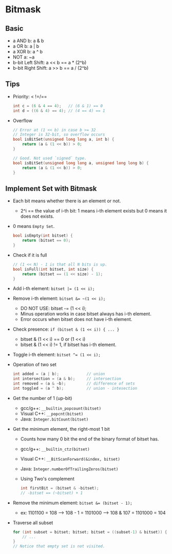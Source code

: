 # Bitmask

## Basic

- a AND b: a & b
- a OR b: a | b
- a XOR b: a ^ b
- NOT a: ~a
- b-bit Left Shift: a << b  == a * (2^b)
- b-bit Right Shift: a >> b == a / (2^b)

## Tips

- Priority: < !=/==

	``` c++
	int c = (6 & 4 == 4);	// (6 & 1) == 0
	int d = ((6 & 4) == 4);	// (4 == 4) == 1
	```

- Overflow

	``` c++
	// Error at (1 << b) in case b >= 32
	// Integer is 32-bit, so overflow occurs
	bool isBitSet(unsigned long long a, int b) {
		return (a & (1 << b)) > 0;
	}
	
	// Good. Not used `signed` type.
	bool isBitSet(unsigned long long a, unsigned long long b) {
		return (a & (1 << b)) > 0;
	}
	```

## Implement Set with Bitmask

- Each bit means whether there is an element or not.
	- 2^i == the value of i-th bit: 1 means i-th element exists but 0 means it does not exists.

- 0 means `Empty Set`.

	``` c++
	bool isEmpty(int bitset) {
		return (bitset == 0);
	}
	```

- Check if it is full

	``` c++
	// (1 << N) - 1 is that all N bits is up.
	bool isFull(int bitset, int size) {
		return (bitset == (1 << size) - 1);
	}
	```

- Add i-th element: `bitset |= (1 << i);`
- Remove i-th element: `bitset &= ~(1 << i);`
	- DO NOT USE: bitset -= (1 << i);
	- Minus operation works in case bitset always has i-th element.
	- Error occurs when bitset does not have i-th element.
- Check presence: `if (bitset & (1 << i)) { ... }`
	- bitset & (1 << i) == 0 or (1 << i)
	- bitset & (1 << i) != 1, if bitset has i-th element.
- Toggle i-th element: `bitset ^= (1 << i);`
- Operation of two set

	``` c++
	int added = (a | b);			// union
	int intersection = (a & b);		// intersection
	int removed = (a & ~b);			// difference of sets
	int toggled = (a ^ b);			// union - intesection
	```

- Get the number of 1 (up-bit)
	- gcc/g++: `__builtin_popcount(bitset)`
	- Visual C++: `__popcnt(bitset)`
	- Java: `Integer.bitCount(bitset)`

- Get the minimum element, the right-most 1 bit
	- Counts how many 0 bit the end of the binary format of bitset has.
	- gcc/g++: `__builtin_ctz(bitset)`
	- Visual C++: `__BitScanForward(&index, bitset)`
	- Java: `Integer.numberOfTrailingZeros(bitset)`
	- Using Two's complement

		``` c++
		int firstBit = (bitset & -bitset);
		// -bitset == (~bitset) + 1
		```

- Remove the minimum element: `bitset &= (bitset - 1);`
	- ex: 1101100 = 108 --> 108 - 1 = 1101000 --> 108 & 107 = 1101000 = 104
- Traverse all subset

	``` c++
	for (int subset = bitset; bitset; bitset = ((subset-1) & bitset)) {
		// ...
	}
	// Notice that empty set is not visited.
	```
